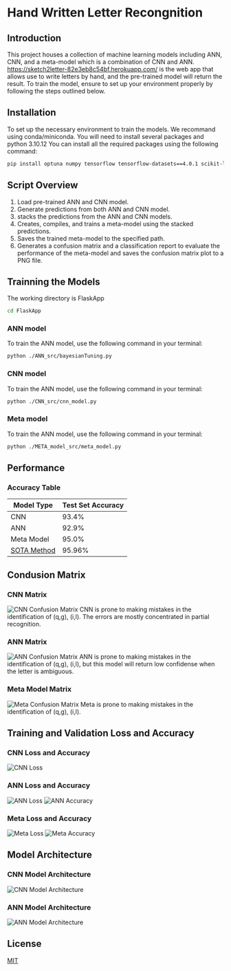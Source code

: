 # Hand Written Letter Recongnition

## Introduction

This project houses a collection of machine learning models including ANN, CNN, and a meta-model which is a combination of CNN and ANN. https://sketch2letter-82e3eb8c54bf.herokuapp.com/ is the web app that allows use to write letters by hand, and the pre-trained model will return the result.
To train the model, ensure to set up your environment properly by following the steps outlined below.

## Installation

To set up the necessary environment to train the models. We recommand using conda/miniconda. You will need to install several packages and python 3.10.12 You can install all the required packages using the following command:

```bash
pip install optuna numpy tensorflow tensorflow-datasets==4.0.1 scikit-learn tqdm matplotlib pydot graphviz
```

## Script Overview

1. Load pre-trained ANN and CNN model. 
2. Generate predictions from both ANN and CNN model. 
3. stacks the predictions from the ANN and CNN models. 
4. Creates, compiles, and trains a meta-model using the stacked predictions. 
5. Saves the trained meta-model to the specified path. 
6. Generates a confusion matrix and a classification report to evaluate the performance of the meta-model and saves the confusion matrix plot to a PNG file. 

## Trainning the Models

The working directory is FlaskApp
``` bash
cd FlaskApp
```
### ANN model

To train the ANN model, use the following command in your terminal:

```bash
python ./ANN_src/bayesianTuning.py
```
### CNN model

To train the ANN model, use the following command in your terminal:

```bash
python ./CNN_src/cnn_model.py
```
### Meta model

To train the ANN model, use the following command in your terminal:

```bash
python ./META_model_src/meta_model.py
```
## Performance

### Accuracy Table 

| Model Type | Test Set Accuracy |
|------------|-------------------|
| CNN        | 93.4%             |
| ANN        | 92.9%             |
| Meta Model | 95.0%             |
| [SOTA Method](https://paperswithcode.com/sota/image-classification-on-emnist-letters) | 95.96%          |   

## Condusion Matrix

### CNN Matrix
![CNN Confusion Matrix](/FlaskApp/static/CNN_confusion_matrix.png)
CNN is prone to making mistakes in the identification of (q,g), (i,l). The errors are mostly concentrated in partial recognition. 
### ANN Matrix
![ANN Confusion Matrix](/FlaskApp/static/ANN_confusion_matrix.png)
ANN is prone to making mistakes in the identification of (q,g), (i,l), but this model will return low confidense when the letter is ambiguous. 
### Meta Model Matrix
![Meta Confusion Matrix](/FlaskApp/static/meta_confusion_matrix.png)
Meta is prone to making mistakes in the identification of (q,g), (i,l).

## Training and Validation Loss and Accuracy

### CNN Loss and Accuracy
![CNN Loss](/FlaskApp/CNN_src/Accuracy_and_Loss.png)
### ANN Loss and Accuracy
![ANN Loss](/FlaskApp/static/ANN_loss.png)
![ANN Accuracy](/FlaskApp/static/ANN_accuracy.png)
### Meta Loss and Accuracy
![Meta Loss](/FlaskApp/static/meta_loss.png)
![Meta Accuracy](/FlaskApp/static/meta_accuracy.png)

## Model Architecture

### CNN Model Architecture
![CNN Model Architecture](/FlaskApp/CNN_src/cnn_model.png)
### ANN Model Architecture
![ANN Model Architecture](/FlaskApp/ANN_src/ann_model.png)

## License

[MIT](https://choosealicense.com/licenses/mit/)
